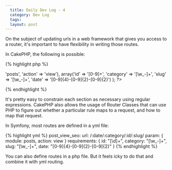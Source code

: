 ```yaml
---
  title: Daily Dev Log - 4
  category: Dev Log
  tags:
  layout: post
---
```


On the subject of updating urls in a web framework that gives you access to a router, it's important to have flexibility in writing those routes.

In CakePHP, the following is possible:

{% highlight php %}
<?php
Router::connect('/:date/:category/:id-:slug',
    array('controller' => 'posts', 'action' => 'view'),
    array('id' => '[0-9]+', 'category' => '[\w_-]+', 'slug' => '[\w_-]+', 'date' => '[0-9]{4}-[0-9]{2}-[0-9]{2}')
);
?>
{% endhighlight %}

It's pretty easy to constrain each section as necessary using regular expressions. CakePHP also allows the usage of Router Classes that can use PHP to figure out whether a particular rule maps to a request, and how to map that request.

In Symfony, most routes are defined in a yml file:

{% highlight yml %}
post_view_seo:
  url:   /:date/:category/:id/:slug/
  param: { module: posts, action: view }
  requirements: { id: "[\d]+", category: "[\w_-]+", slug: "[\w_-]+", date: "[0-9]{4}-[0-9]{2}-[0-9]{2}" }
{% endhighlight %}

You can also define routes in a php file. But it feels icky to do that and combine it with yml routing.